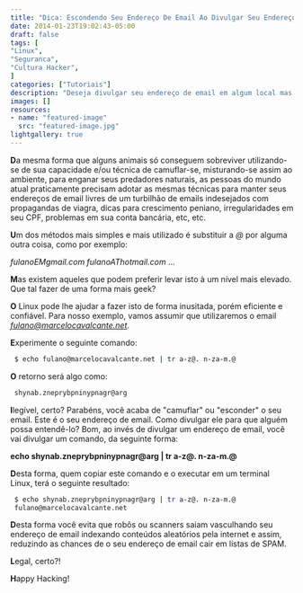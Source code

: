 ```yaml
---
title: "Dica: Escondendo Seu Endereço De Email Ao Divulgar Seu Endereço De Email"
date: 2014-01-23T19:02:43-05:00
draft: false
tags: [
"Linux",
"Seguranca",
"Cultura Hacker",
]
categories: ["Tutoriais"]
description: "Deseja divulgar seu endereço de email em algum local mas tem medo de ser vítima de pishing e passar a receber trocentos emails indesejados por conta disso? Experimente esconder seu endereço de email ao mesmo tempo que o divulga..."
images: []
resources:
- name: "featured-image"
  src: "featured-image.jpg"
lightgallery: true
---
```

**D**a mesma forma que alguns animais só conseguem sobreviver utilizando-se de sua capacidade e/ou técnica de camuflar-se, misturando-se assim ao ambiente, para enganar seus predadores naturais, as pessoas do mundo atual praticamente precisam adotar as mesmas técnicas para manter seus endereços de email livres de um turbilhão de emails indesejados com propagandas de viagra, dicas para crescimento peniano, irregularidades em seu CPF, problemas em sua conta bancária, etc, etc.

<!--more-->

**U**m dos métodos mais simples e mais utilizado é substituir a *@* por alguma outra coisa, como por exemplo:

*fulanoEMgmail.com*
*fulanoAThotmail.com*
...

**M**as existem aqueles que podem preferir levar isto à um nível mais elevado. Que tal fazer de uma forma mais geek?

**O** Linux pode lhe ajudar a fazer isto de forma inusitada, porém eficiente e confiável. Para nosso exemplo, vamos assumir que utilizaremos o email *fulano@marcelocavalcante.net*.

**E**xperimente o seguinte comando:

```bash
 $ echo fulano@marcelocavalcante.net | tr a-z@. n-za-m.@
```

**O** retorno será algo como:

```bash
 shynab.zneprybpninypnagr@arg
```

**I**legível, certo? Parabéns, você acaba de "camuflar" ou "esconder" o seu email. Este é o seu endereço de email. Como divulgar ele para que alguém possa entendê-lo? Bom, ao invés de divulgar um endereço de email, você vai divulgar um comando, da seguinte forma:

**echo shynab.zneprybpninypnagr@arg | tr a-z@. n-za-m.@**

**D**esta forma, quem copiar este comando e o executar em um terminal Linux, terá o seguinte resultado:

```bash
 $ echo shynab.zneprybpninypnagr@arg | tr a-z@. n-za-m.@
 fulano@marcelocavalcante.net
```

**D**esta forma você evita que robôs ou scanners saiam vasculhando seu endereço de email indexando conteúdos aleatórios pela internet e assim, reduzindo as chances de o seu endereço de email cair em listas de SPAM.

**L**egal, certo?!

**H**appy Hacking!
